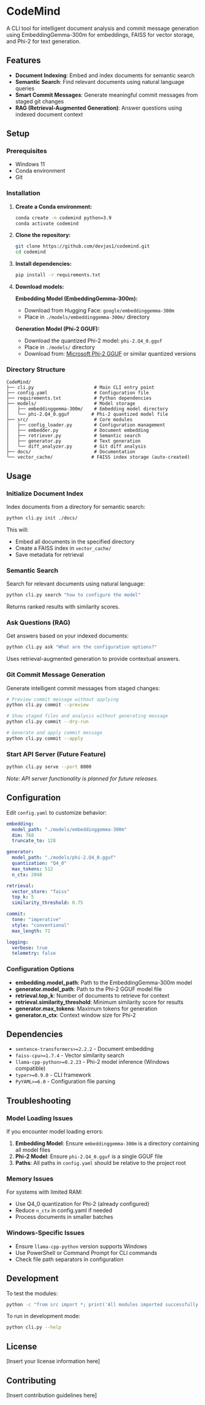 # CodeMind

A CLI tool for intelligent document analysis and commit message generation using EmbeddingGemma-300m for embeddings, FAISS for vector storage, and Phi-2 for text generation.

## Features

- **Document Indexing**: Embed and index documents for semantic search
- **Semantic Search**: Find relevant documents using natural language queries
- **Smart Commit Messages**: Generate meaningful commit messages from staged git changes
- **RAG (Retrieval-Augmented Generation)**: Answer questions using indexed document context

## Setup

### Prerequisites

- Windows 11
- Conda environment
- Git

### Installation

1. **Create a Conda environment:**

   ```bash
   conda create -n codemind python=3.9
   conda activate codemind
   ```

2. **Clone the repository:**

   ```bash
   git clone https://github.com/devjas1/codemind.git
   cd codemind
   ```

3. **Install dependencies:**

   ```bash
   pip install -r requirements.txt
   ```

4. **Download models:**

   **Embedding Model (EmbeddingGemma-300m):**

   - Download from Hugging Face: `google/embeddinggemma-300m`
   - Place in `./models/embeddinggemma-300m/` directory

   **Generation Model (Phi-2 GGUF):**

   - Download the quantized Phi-2 model: `phi-2.Q4_0.gguf`
   - Place in `./models/` directory
   - Download from: [Microsoft Phi-2 GGUF](https://huggingface.co/microsoft/phi-2-gguf) or similar quantized versions

### Directory Structure

```
CodeMind/
├── cli.py                      # Main CLI entry point
├── config.yaml                 # Configuration file
├── requirements.txt            # Python dependencies
├── models/                     # Model storage
│   ├── embeddinggemma-300m/    # Embedding model directory
│   └── phi-2.Q4_0.gguf        # Phi-2 quantized model file
├── src/                        # Core modules
│   ├── config_loader.py        # Configuration management
│   ├── embedder.py             # Document embedding
│   ├── retriever.py            # Semantic search
│   ├── generator.py            # Text generation
│   └── diff_analyzer.py        # Git diff analysis
├── docs/                       # Documentation
└── vector_cache/              # FAISS index storage (auto-created)
```

## Usage

### Initialize Document Index

Index documents from a directory for semantic search:

```bash
python cli.py init ./docs/
```

This will:

- Embed all documents in the specified directory
- Create a FAISS index in `vector_cache/`
- Save metadata for retrieval

### Semantic Search

Search for relevant documents using natural language:

```bash
python cli.py search "how to configure the model"
```

Returns ranked results with similarity scores.

### Ask Questions (RAG)

Get answers based on your indexed documents:

```bash
python cli.py ask "What are the configuration options?"
```

Uses retrieval-augmented generation to provide contextual answers.

### Git Commit Message Generation

Generate intelligent commit messages from staged changes:

```bash
# Preview commit message without applying
python cli.py commit --preview

# Show staged files and analysis without generating message
python cli.py commit --dry-run

# Generate and apply commit message
python cli.py commit --apply
```

### Start API Server (Future Feature)

```bash
python cli.py serve --port 8000
```

_Note: API server functionality is planned for future releases._

## Configuration

Edit `config.yaml` to customize behavior:

```yaml
embedding:
  model_path: "./models/embeddinggemma-300m"
  dim: 768
  truncate_to: 128

generator:
  model_path: "./models/phi-2.Q4_0.gguf"
  quantization: "Q4_0"
  max_tokens: 512
  n_ctx: 2048

retrieval:
  vector_store: "faiss"
  top_k: 5
  similarity_threshold: 0.75

commit:
  tone: "imperative"
  style: "conventional"
  max_length: 72

logging:
  verbose: true
  telemetry: false
```

### Configuration Options

- **embedding.model_path**: Path to the EmbeddingGemma-300m model
- **generator.model_path**: Path to the Phi-2 GGUF model file
- **retrieval.top_k**: Number of documents to retrieve for context
- **retrieval.similarity_threshold**: Minimum similarity score for results
- **generator.max_tokens**: Maximum tokens for generation
- **generator.n_ctx**: Context window size for Phi-2

## Dependencies

- `sentence-transformers>=2.2.2` - Document embedding
- `faiss-cpu>=1.7.4` - Vector similarity search
- `llama-cpp-python>=0.2.23` - Phi-2 model inference (Windows compatible)
- `typer>=0.9.0` - CLI framework
- `PyYAML>=6.0` - Configuration file parsing

## Troubleshooting

### Model Loading Issues

If you encounter model loading errors:

1. **Embedding Model**: Ensure `embeddinggemma-300m` is a directory containing all model files
2. **Phi-2 Model**: Ensure `phi-2.Q4_0.gguf` is a single GGUF file
3. **Paths**: All paths in `config.yaml` should be relative to the project root

### Memory Issues

For systems with limited RAM:

- Use Q4_0 quantization for Phi-2 (already configured)
- Reduce `n_ctx` in config.yaml if needed
- Process documents in smaller batches

### Windows-Specific Issues

- Ensure `llama-cpp-python` version supports Windows
- Use PowerShell or Command Prompt for CLI commands
- Check file path separators in configuration

## Development

To test the modules:

```bash
python -c "from src import *; print('All modules imported successfully')"
```

To run in development mode:

```bash
python cli.py --help
```

## License

[Insert your license information here]

## Contributing

[Insert contribution guidelines here]
